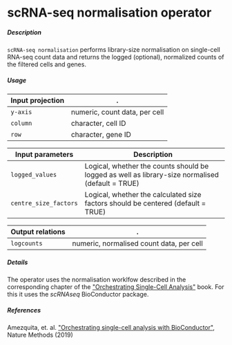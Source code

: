 # scRNA-seq normalisation operator

##### Description

`scRNA-seq normalisation` performs library-size normalisation on single-cell RNA-seq count data and returns the logged (optional), normalized counts of the filtered cells and genes.

##### Usage

Input projection|.
---|---
`y-axis`        | numeric, count data, per cell 
`column`        | character, cell ID
`row`           | character, gene ID

| Input parameters | Description                                                                              |
| -----------------| ---------------------------------------------------------------------------------------- |
| `logged_values`  | Logical, whether the counts should be logged as well as library-size normalised (default = TRUE) |
| `centre_size_factors`  | Logical, whether the calculated size factors should be centered (default = TRUE) |

Output relations|.
---|---
`logcounts` | numeric, normalised count data, per cell 


##### Details

The operator uses the normalisation worklfow described in the corresponding chapter of the ["Orchestrating Single-Cell Analysis"](https://osca.bioconductor.org/normalization.html) book. For this it uses the _scRNAseq_ BioConductor package.

##### References

Amezquita, et. al. ["Orchestrating single-cell analysis with BioConductor"](https://www.nature.com/articles/s41592-019-0654-x), Nature Methods (2019)
